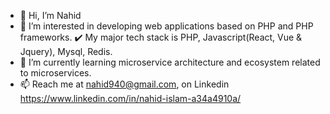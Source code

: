 - 👋 Hi, I’m Nahid
- 👀 I’m interested in developing web applications based on PHP and PHP frameworks.
:heavy_check_mark: My major tech stack is PHP, Javascript(React, Vue & Jquery), Mysql, Redis.
- 🌱 I’m currently learning microservice architecture and ecosystem related to microservices.
- 📫 Reach me at nahid940@gmail.com, on Linkedin https://www.linkedin.com/in/nahid-islam-a34a4910a/

